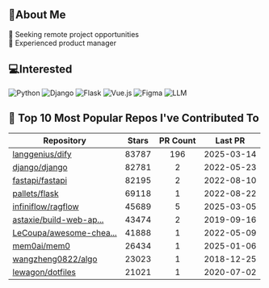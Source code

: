 ## 💫About Me 
👯 Seeking remote project opportunities   
🌱 Experienced product manager

## 💻Interested
![Python](https://img.shields.io/badge/python-3670A0?style=for-the-badge&logo=python&logoColor=ffdd54) ![Django](https://img.shields.io/badge/django-%23092E20.svg?style=for-the-badge&logo=django&logoColor=white) ![Flask](https://img.shields.io/badge/flask-%23000.svg?style=for-the-badge&logo=flask&logoColor=white) ![Vue.js](https://img.shields.io/badge/vuejs-%2335495e.svg?style=for-the-badge&logo=vuedotjs&logoColor=%234FC08D)  ![Figma](https://img.shields.io/badge/figma-%23F24E1E.svg?style=for-the-badge&logo=figma&logoColor=white) ![LLM](https://img.shields.io/badge/LLM-%23412991.svg?style=for-the-badge&logo=openai&logoColor=white)

## 🌟 Top 10 Most Popular Repos I've Contributed To

| Repository | Stars | PR Count | Last PR |
|-----|:---:|:---:|:---:|
| [langgenius/dify](https://github.com/langgenius/dify) | 83787 | 196 | 2025-03-14 |
| [django/django](https://github.com/django/django) | 82781 | 2 | 2022-05-23 |
| [fastapi/fastapi](https://github.com/fastapi/fastapi) | 82195 | 2 | 2022-08-10 |
| [pallets/flask](https://github.com/pallets/flask) | 69118 | 1 | 2022-08-22 |
| [infiniflow/ragflow](https://github.com/infiniflow/ragflow) | 45689 | 5 | 2025-03-05 |
| [astaxie/build-web-ap...](https://github.com/astaxie/build-web-application-with-golang) | 43474 | 2 | 2019-09-16 |
| [LeCoupa/awesome-chea...](https://github.com/LeCoupa/awesome-cheatsheets) | 41888 | 1 | 2022-05-09 |
| [mem0ai/mem0](https://github.com/mem0ai/mem0) | 26434 | 1 | 2025-01-06 |
| [wangzheng0822/algo](https://github.com/wangzheng0822/algo) | 23023 | 1 | 2018-12-25 |
| [lewagon/dotfiles](https://github.com/lewagon/dotfiles) | 21021 | 1 | 2020-07-02 |

